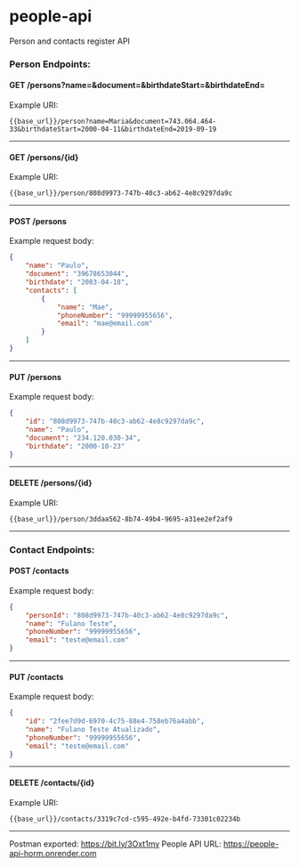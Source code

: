 # people-api
Person and contacts register API

### Person Endpoints:

#### GET /persons?name=&document=&birthdateStart=&birthdateEnd=

Example URI:
```
{{base_url}}/person?name=Maria&document=743.064.464-33&birthdateStart=2000-04-11&birthdateEnd=2019-09-19
```

---

#### GET /persons/{id}

Example URI:
```
{{base_url}}/person/808d9973-747b-40c3-ab62-4e8c9297da9c
```

---

#### POST /persons
 
Example request body:
```json
{
    "name": "Paulo",
    "document": "39678653044",
    "birthdate": "2003-04-18",
    "contacts": [
        {
            "name": "Mae",
            "phoneNumber": "99999955656",
            "email": "mae@email.com"
        }
    ]
}
```

---

#### PUT /persons

Example request body:
```json
{
    "id": "808d9973-747b-40c3-ab62-4e8c9297da9c",
    "name": "Paulo",
    "document": "234.120.030-34",
    "birthdate": "2000-10-23"
}
```

---

#### DELETE /persons/{id}

Example URI:
```
{{base_url}}/person/3ddaa562-8b74-49b4-9695-a31ee2ef2af9
```

---


### Contact Endpoints:

#### POST /contacts

Example request body:
```json
{
    "personId": "808d9973-747b-40c3-ab62-4e8c9297da9c",
    "name": "Fulano Teste",
    "phoneNumber": "99999955656",
    "email": "teste@email.com"
}
```

---

#### PUT /contacts

Example request body:
```json
{
    "id": "2fee7d9d-6970-4c75-88e4-758eb76a4abb",
    "name": "Fulano Teste Atualizado",
    "phoneNumber": "99999955656",
    "email": "teste@email.com"
}
```

---

#### DELETE /contacts/{id}

Example URI:
```
{{base_url}}/contacts/3319c7cd-c595-492e-b4fd-73301c02234b
```

---

Postman exported: https://bit.ly/3Oxt1my
People API URL: https://people-api-horm.onrender.com
